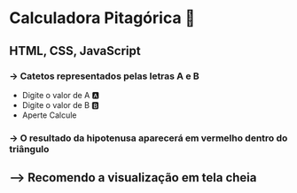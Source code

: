# **Calculadora Pitagórica :triangular_ruler:**

## **HTML, CSS, JavaScript**

### -> Catetos representados pelas letras A e B
- Digite o valor de A :a:
- Digite o valor de B :b:
- Aperte Calcule
### -> O resultado da hipotenusa aparecerá em vermelho dentro do triângulo
## **--> Recomendo a visualização em tela cheia**